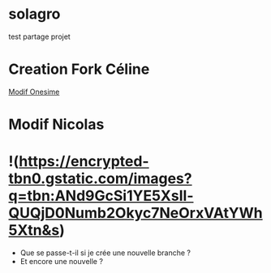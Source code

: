 # solagro
test partage projet

Creation Fork Céline
=======

[Modif Onesime](/onesime.md)

# Modif Nicolas


!(https://encrypted-tbn0.gstatic.com/images?q=tbn:ANd9GcSi1YE5XsIl-QUQjD0Numb2Okyc7NeOrxVAtYWh5Xtn&s)
=======
- Que se passe-t-il si je crée une nouvelle branche ?
- Et encore une nouvelle ?

